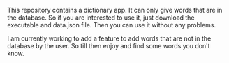 This repository contains a dictionary app. It can only give words that are in the database. So if you are interested to use it, just download the executable and data.json file.
Then you can use it without any problems. 

I am currently working to add a feature to add words that are not in the database by the user. So till then enjoy and find some words you don't know.
